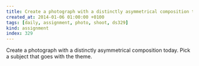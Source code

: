 ```yaml
---
title: Create a photograph with a distinctly asymmetrical composition today. Pick a subject that goes with the theme.
created_at: 2014-01-06 01:00:00 +0100
tags: [daily, assignment, photo, shoot, ds329]
kind: assignment
index: 329
---
```


Create a photograph with a distinctly asymmetrical composition today. Pick a subject that goes with the theme.
